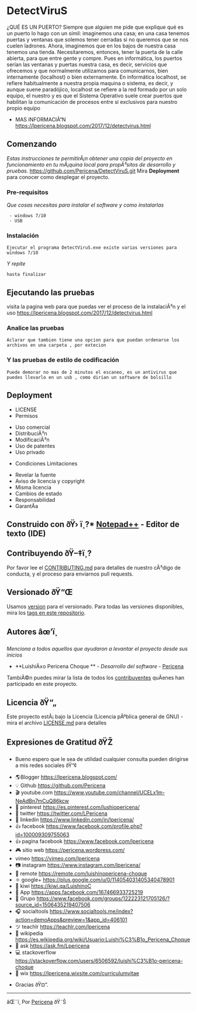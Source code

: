 # DetectViruS
¿QUÉ ES UN PUERTO?
Siempre que alguien me pide que explique qué es un puerto lo hago con un símil: imaginemos una casa; en una casa tenemos puertas y ventanas que solemos tener cerradas si no queremos que se nos cuelen ladrones. Ahora, imaginemos que en los bajos de nuestra casa tenemos una tienda. Necesitaremos, entonces, tener la puerta de la
calle abierta, para que entre gente y compre. Pues en informática, los puertos serían las ventanas y puertas nuestra casa, es decir, servicios que ofrecemos  y que normalmente utilizamos para comunicarnos, bien internamente (localhost) o bien externamente. En informática localhost, se refiere habitualmente a nuestra propia maquina o sistema, es decir, y aunque suene paradójico, localhost se refiere a la red formado por un solo equipo, el nuestro y es que el Sistema Operativo suele crear puertos que habilitan la comunicación de procesos entre sí exclusivos para nuestro propio equipo
- MAS INFORMACIÃ“N https://lpericena.blogspot.com/2017/12/detectvirus.html

## Comenzando 

_Estas instrucciones te permitirÃ¡n obtener una copia del proyecto en funcionamiento en tu mÃ¡quina local para propÃ³sitos de desarrollo y pruebas._
https://github.com/Pericena/DetectViruS.git
Mira **Deployment** para conocer como desplegar el proyecto.


### Pre-requisitos 
_Que cosas necesitas para instalar el software y como instalarlas_

```
 - windows 7/10
 - USB 
```

### Instalación 

```
Ejecutar el programa DetectViruS.exe existe varias versiones para windows 7/10
```
_Y repite_
```
hasta finalizar
```

## Ejecutando las pruebas 
visita la pagina web para que puedas ver el proceso de la instalaciÃ³n y el uso
https://lpericena.blogspot.com/2017/12/detectvirus.html

### Analice las pruebas 

```
Aclarar que tambien tiene una opcion para que puedan ordenarse los archivos en una carpeta , por extecion
```

### Y las pruebas de estilo de codificación 

```
Puede demorar no mas de 2 minutos el escaneo, es un antivirus que puedes llevarlo en un usb , como dirian un software de bolsillo
```

## Deployment
- LICENSE
- Permisos
* Uso comercial
* DistribuciÃ³n
* ModificaciÃ³n
* Uso de patentes
* Uso privado
- Condiciones	Limitaciones
*  Revelar la fuente
*  Aviso de licencia y copyright
*  Misma licencia
*  Cambios de estado
*  Responsabilidad
*  GarantÃ­a

## Construido con ðŸ› ï¸?* [Notepad++](https://notepad-plus-plus.org/download/) - Editor de texto (IDE)

## Contribuyendo ðŸ–‡ï¸?
Por favor lee el [CONTRIBUTING.md](https://github.com/Pericena/DetectViruS) para detalles de nuestro cÃ³digo de conducta, y el proceso para enviarnos pull requests.

## Versionado ðŸ“Œ

Usamos [version](https://github.com/Pericena/DetectViruS/blob/master/version.txt) para el versionado. Para todas las versiones disponibles, mira los [tags en este repositorio](https://github.com/Pericena/DetectViruS/tags).
## Autores âœ’ï¸

_Menciona a todos aquellos que ayudaron a levantar el proyecto desde sus inicios_

* **LuishiÃ±o Pericena Choque ** - *Desarrollo del software* - [Pericena](https://github.com/Pericena)

TambiÃ©n puedes mirar la lista de todos los [contribuyentes](https://github.com/Pericena/DetectViruS/contributors) quÃ­enes han participado en este proyecto. 

## Licencia ðŸ“„

Este proyecto estÃ¡ bajo la Licencia (Licencia pÃºblica general de GNU) - mira el archivo [LICENSE.md](LICENSE.md) para detalles

## Expresiones de Gratitud ðŸŽ

* Bueno espero que le sea de utilidad cualquier consulta pueden dirigirse a mis redes sociales ðŸ“¢
- 🌎Blogger          https://lpericena.blogspot.com/
- 💡 Github            https://github.com/Pericena
- 🎬 youtube.com  https://www.youtube.com/channel/UCELx1m-NeAdBn7mCuQ86kcw
- 📸 pinterest        https://es.pinterest.com/lushiopericena/
- 🐤 twitter             https://twitter.com/LPericena
- 👦 linkedin         https://www.linkedin.com/in/lpericena/
- 👍 facebook       https://www.facebook.com/profile.php?id=100009309755063
- 👍 pagina facebook  https://www.facebook.com/lpericena
- 🎮 sitio web        https://pericena.wordpress.com/
- vimeo         https://vimeo.com/lpericena
- 📷 instagram      https://www.instagram.com/lpericena/
- 🎁 remote      https://remote.com/luishinopericena-choque
- ⚛ google+   https://plus.google.com/u/0/114054031405340478901
- 🚀 kiwi       https://kiwi.qa/LuishinoC
- 📅 App    https://apps.facebook.com/167466933725219
- 👻 Grupo    https://www.facebook.com/groups/122223121705126/?source_id=1506435219407506
- 🎧 socialtools https://www.socialtools.me/index?action=demoApps&preview=1&app_id=406101
- ツ teachlr    https://teachlr.com/lpericena
- 📖  wikipedia  https://es.wikipedia.org/wiki/Usuario:Luishi%C3%B1o_Pericena_Choque
- 📧 ask          https://ask.fm/Lpericena
- 💻 stackoverflow  https://stackoverflow.com/users/6506592/luishi%C3%B1o-pericena-choque
- 📡 wix https://lpericena.wixsite.com/curriculumvitae
* Gracias  ðŸ¤“.

---
âŒ¨ï¸ Por [Pericena](https://github.com/Pericena) ðŸ˜Š
